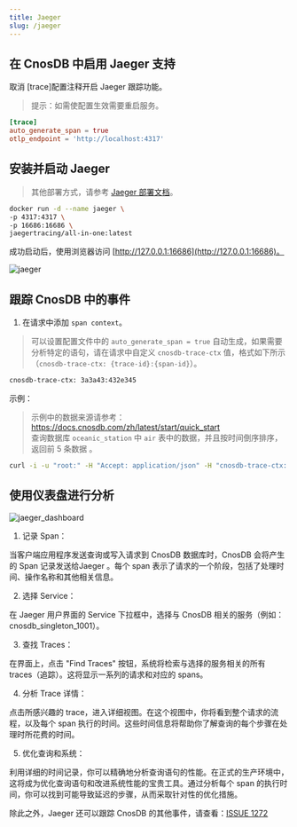 ```yaml
---
title: Jaeger
slug: /jaeger
---
```



## 在 CnosDB 中启用 Jaeger 支持

取消 [trace]配置注释开启 Jaeger 跟踪功能。
> 提示：如需使配置生效需要重启服务。

```toml
[trace]
auto_generate_span = true
otlp_endpoint = 'http://localhost:4317'
```

## 安装并启动 Jaeger
> 其他部署方式，请参考 [Jaeger 部署文档](https://www.jaegertracing.io/docs/deployment/)。

```bash
docker run -d --name jaeger \
-p 4317:4317 \
-p 16686:16686 \
jaegertracing/all-in-one:latest
```

成功启动后，使用浏览器访问 [http://127.0.0.1:16686](http://127.0.0.1:16686)。

![jaeger](/img/jaeger_setup.png)

## 跟踪 CnosDB 中的事件

1. 在请求中添加 `span context`。

> 可以设置配置文件中的 `auto_generate_span = true` 自动生成，如果需要分析特定的语句，请在请求中自定义 `cnosdb-trace-ctx` 值，格式如下所示（`cnosdb-trace-ctx: {trace-id}:{span-id}`）。

```bash
cnosdb-trace-ctx: 3a3a43:432e345
```

示例：

> 示例中的数据来源请参考：https://docs.cnosdb.com/zh/latest/start/quick_start \
> 查询数据库 `oceanic_station` 中 `air` 表中的数据，并且按时间倒序排序，返回前 5 条数据 。

```bash
curl -i -u "root:" -H "Accept: application/json" -H "cnosdb-trace-ctx: 3a3a43:432e345" -XPOST "http://127.0.0.1:8902/api/v1/sql?db=oceanic_station&pretty=true" -d "select * from air order by time desc limit 5;"
```

## 使用仪表盘进行分析

![jaeger_dashboard](/img/jaeger_dashboard.png)

1. 记录 Span：

当客户端应用程序发送查询或写入请求到 CnosDB 数据库时，CnosDB 会将产生的 Span 记录发送给Jaeger 。每个 span 表示了请求的一个阶段，包括了处理时间、操作名称和其他相关信息。

2. 选择 Service：

在 Jaeger 用户界面的 Service 下拉框中，选择与 CnosDB 相关的服务（例如：cnosdb_singleton_1001）。

3. 查找 Traces：

在界面上，点击 "Find Traces" 按钮，系统将检索与选择的服务相关的所有 traces（追踪）。这将显示一系列的请求和对应的 spans。

4. 分析 Trace 详情：

点击所感兴趣的 trace，进入详细视图。在这个视图中，你将看到整个请求的流程，以及每个 span 执行的时间。这些时间信息将帮助你了解查询的每个步骤在处理时所花费的时间。

5. 优化查询和系统：

利用详细的时间记录，你可以精确地分析查询语句的性能。在正式的生产环境中，这将成为优化查询语句和改进系统性能的宝贵工具。通过分析每个 span 的执行时间，你可以找到可能导致延迟的步骤，从而采取针对性的优化措施。

除此之外，Jaeger 还可以跟踪 CnosDB 的其他事件，请查看：[ISSUE 1272](https://github.com/cnosdb/cnosdb/issues/1272)